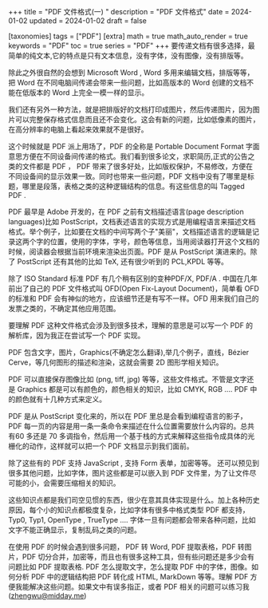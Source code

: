 +++
title = "PDF 文件格式(一) "
description = "PDF 文件格式"
date = 2024-01-02
updated = 2024-01-02
draft = false

[taxonomies]
tags = ["PDF"]
[extra]
math = true
math_auto_render = true
keywords = "PDF"
toc = true
series = "PDF"
+++
要传递文档有很多选择，最简单的纯文本,它的特点是只有文本信息，没有字体，没有图像，没有排版等。

除此之外很自然的会想到 Microsoft Word , Word 多用来编辑文档，排版等等，把 Word 在不同电脑间传递会带来一些问题，比如高版本的 Word 创建的文档不能在低版本的 Word 上完全一模一样的显示。

我们还有另外一种方法，就是把排版好的文档打印成图片，然后传递图片，因为图片可以完整保存格式信息而且还不会变化。这会有新的问题，比如低像素的图片，在高分辨率的电脑上看起来效果就不是很好。

这个时候就是 PDF 派上用场了，PDF 的全称是 Portable Document Format 字面意思方便在不同设备间传递的格式。我们看到很多论文，求职简历,正式的公告之类的文件都是 PDF ， PDF 带来了很多好处，比如版权保护，不易修改，方便在不同设备间的显示效果一致。同时也带来一些问题，PDF 文档中没有了哪里是标题，哪里是段落，表格之类的这种逻辑结构的信息。有这些信息的叫 Tagged PDF .

PDF 最早是 Adobe 开发的，在 PDF 之前有文档描述语言(page description languages)比如 PostScript，文档表述语言的实现方式是用编程语言来描述文档格式。举个例子，比如要在文档的中间写两个子"美丽"，文档描述语言的逻辑是记录这两个字的位置，使用的字体，字号，颜色等信息，当用阅读器打开这个文档的时候，阅读器会根据当前环境来渲染出页面。PDF 是从 PostScript 演进来的。除了 PostScript 还有其他的比如 TeX, 还有很少听到的 PCL,KPDL 等等。

除了 ISO Standard 标准 PDF 有几个稍有区别的变种PDF/X, PDF/A . 中国在几年前出了自己的 PDF 文件格式叫 OFD(Open Fix-Layout Document)，简单看 OFD 的标准和 PDF 会有神似的地方，应该细节还是有写不一样。OFD 用来我们自己的发票之类的，不确定其他应用范围。


要理解 PDF 这种文件格式会涉及到很多技术，理解的意思是可以写一个 PDF 的解析库，因为我正在尝试写一个 PDF 实现。

PDF 包含文字，图片，Graphics(不确定怎么翻译),举几个例子，直线，Bézier Cerve，等几何图形的描述和渲染，这就会需要 2D 图形学相关知识。

PDF 可以直接保存图像比如 (png, tiff, jpg) 等等，这些文件格式。不管是文字还是 Graphics 都是可以有颜色的，颜色相关的知识，比如 CMYK, RGB .... PDF 中的颜色就有十几种方式来定义。

PDF 是从 PostScript 变化来的，所以在 PDF 里总是会看到编程语言的影子，PDF 每一页的内容是用一条一条命令来描述在什么位置需要放什么内容的。总共有60 多还是 70 多调指令，然后用一个基于栈的方式来解释这些指令成具体的光栅化的动作，这样就可以把一个 PDF 文档显示到我们面前。

除了这些有的 PDF 支持 JavaScript , 支持 Form 表单，加密等等。 还可以预见到很多其他问题，比如字体，图片这些都是可以嵌入到 PDF 文件里，为了让文件尽可能的小，会需要压缩相关的知识。

这些知识点都是我们司空见惯的东西，很少在意其具体实现是什么。加上各种历史原因，每个小的知识点都极度复杂，比如字体有很多中格式类型 PDF 都支持， Typ0, Typ1, OpenType , TrueType .... 字体一旦有问题都会带来各种问题，比如文字不能正确显示，复制乱码之类的问题。

在使用 PDF 的时候会遇到很多问题， PDF 转 Word, PDF 提取表格，PDF 转图片，PDF 切分合并，加密等，而且也有很多这种工具，但有些问题还是多少会有问题比如 PDF 提取表格. PDF 怎么提取文字，怎么提取 PDF 中的字体，图像。如何分析 PDF 中的逻辑结构把 PDF 转化成 HTML, MarkDown 等等。理解 PDF 方便我能解决这些问题。如果文中有误多指正，或者 PDF 相关的问题可以练习我(zhengwu@midday.me)

